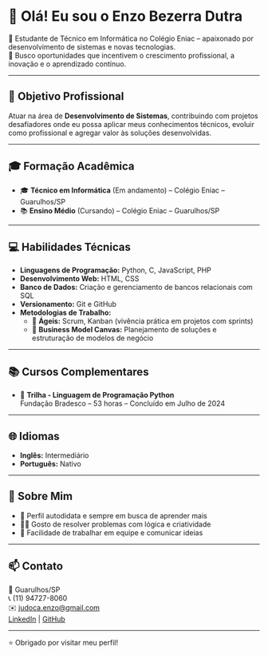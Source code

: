 # 👋 Olá! Eu sou o Enzo Bezerra Dutra

🎯 Estudante de Técnico em Informática no Colégio Eniac – apaixonado por desenvolvimento de sistemas e novas tecnologias.  
🚀 Busco oportunidades que incentivem o crescimento profissional, a inovação e o aprendizado contínuo.

---

## 💼 Objetivo Profissional

Atuar na área de **Desenvolvimento de Sistemas**, contribuindo com projetos desafiadores onde eu possa aplicar meus conhecimentos técnicos, evoluir como profissional e agregar valor às soluções desenvolvidas.

---

## 🎓 Formação Acadêmica

- 🎓 **Técnico em Informática** (Em andamento) – Colégio Eniac – Guarulhos/SP  
- 📚 **Ensino Médio** (Cursando) – Colégio Eniac – Guarulhos/SP

---

## 💻 Habilidades Técnicas

- **Linguagens de Programação:** Python, C, JavaScript, PHP  
- **Desenvolvimento Web:** HTML, CSS  
- **Banco de Dados:** Criação e gerenciamento de bancos relacionais com SQL  
- **Versionamento:** Git e GitHub  
- **Metodologias de Trabalho:**
  - 📌 **Ágeis:** Scrum, Kanban (vivência prática em projetos com sprints)
  - 🧠 **Business Model Canvas:** Planejamento de soluções e estruturação de modelos de negócio

---

## 📚 Cursos Complementares

- 📘 **Trilha - Linguagem de Programação Python**  
  Fundação Bradesco – 53 horas – Concluído em Julho de 2024

---

## 🌐 Idiomas

- **Inglês:** Intermediário
- **Português:** Nativo

---

## 🤝 Sobre Mim

- 🔎 Perfil autodidata e sempre em busca de aprender mais
- 👨‍💻 Gosto de resolver problemas com lógica e criatividade
- 🤝 Facilidade de trabalhar em equipe e comunicar ideias

---

## 📫 Contato

📍 Guarulhos/SP  
📞 (11) 94727-8060  
✉️ judoca.enzo@gmail.com  
[LinkedIn](https://www.linkedin.com/) | [GitHub](https://github.com/)

---

⭐ Obrigado por visitar meu perfil!
